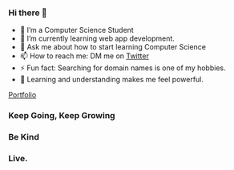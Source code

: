 ### Hi there 👋

<!--
**yuvraajsj18/yuvraajsj18** is a ✨ _special_ ✨ repository because its `README.md` (this file) appears on your GitHub profile.

Here are some ideas to get you started:

- 🔭 I’m currently working on ...
- 🌱 I’m currently learning ...
- 👯 I’m looking to collaborate on ...
- 🤔 I’m looking for help with ...
- 💬 Ask me about ...
- 📫 How to reach me: ...
- 😄 Pronouns: ...
- ⚡ Fun fact: ...
-->

- 🔭 I’m a Computer Science Student
- 🌱 I’m currently learning web app development.
- 💬 Ask me about how to start learning Computer Science
- 📫 How to reach me: DM me on [Twitter](https://twitter.com/yuvraajsj18)
- ⚡ Fun fact: Searching for domain names is one of my hobbies.
- 🔭 Learning and understanding makes me feel powerful.

[Portfolio](http://yuvv.xyz)

### Keep Going, Keep Growing
### Be Kind
### Live.
